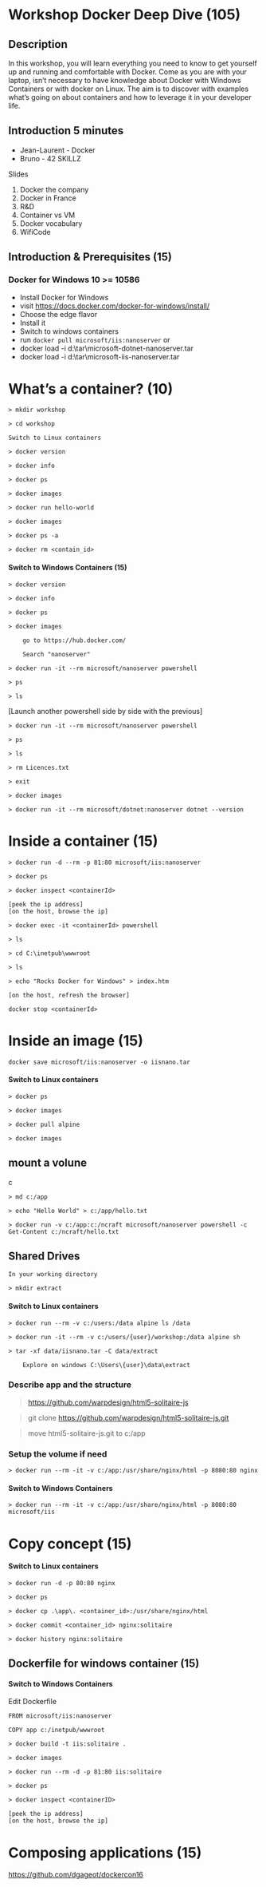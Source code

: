 # Workshop Docker Deep Dive (105)

## Description

In this workshop, you will learn everything you need to know to get yourself up and running and comfortable with Docker. Come as you are with your laptop, isn’t necessary to have knowledge about Docker with Windows Containers or with docker on Linux. The aim is to discover with examples what’s going on about containers and how to leverage it in your developer life.  

## Introduction 5 minutes
 * Jean-Laurent - Docker
 * Bruno - 42 SKILLZ
 
Slides

 1. Docker the company
 2. Docker in France
 3. R&D
 4. Container vs VM
 5. Docker vocabulary
 6. WifiCode

## Introduction & Prerequisites (15)

### Docker for Windows 10 >= 10586
 * Install Docker for Windows
  * visit https://docs.docker.com/docker-for-windows/install/
  * Choose the edge flavor
  * Install it
  * Switch to windows containers
  * run `docker pull microsoft/iis:nanoserver`
 or
 * docker load -i d:\tar\microsoft-dotnet-nanoserver.tar
 * docker load -i d:\tar\microsoft-iis-nanoserver.tar


# What’s a container? (10)
```
> mkdir workshop

> cd workshop

Switch to Linux containers

> docker version

> docker info

> docker ps

> docker images

> docker run hello-world

> docker images

> docker ps -a

> docker rm <contain_id>
```
#### Switch to Windows Containers (15)
```
> docker version

> docker info

> docker ps

> docker images

    go to https://hub.docker.com/

    Search "nanoserver"

> docker run -it --rm microsoft/nanoserver powershell

> ps

> ls
```

[Launch another powershell side by side with the previous]
```
> docker run -it --rm microsoft/nanoserver powershell

> ps

> ls

> rm Licences.txt

> exit

> docker images

> docker run -it --rm microsoft/dotnet:nanoserver dotnet --version
```

# Inside a container (15)
```
> docker run -d --rm -p 81:80 microsoft/iis:nanoserver

> docker ps

> docker inspect <containerId>

[peek the ip address]
[on the host, browse the ip]

> docker exec -it <containerId> powershell

> ls

> cd C:\inetpub\wwwroot

> ls

> echo "Rocks Docker for Windows" > index.htm

[on the host, refresh the browser]

docker stop <containerId>

```
# Inside an image (15)

`docker save microsoft/iis:nanoserver -o iisnano.tar`

#### Switch to Linux containers
```
> docker ps

> docker images

> docker pull alpine

> docker images
```
## mount a volune
c
```
> md c:/app

> echo "Hello World" > c:/app/hello.txt

> docker run -v c:/app:c:/ncraft microsoft/nanoserver powershell -c Get-Content c:/ncraft/hello.txt
```

## Shared Drives
```
In your working directory

> mkdir extract
```
#### Switch to Linux containers
```
> docker run --rm -v c:/users:/data alpine ls /data

> docker run -it --rm -v c:/users/{user}/workshop:/data alpine sh

> tar -xf data/iisnano.tar -C data/extract

    Explore on windows C:\Users\{user}\data\extract
```
### Describe app and the structure

> https://github.com/warpdesign/html5-solitaire-js

> git clone https://github.com/warpdesign/html5-solitaire-js.git

> move html5-solitaire-js.git to c:/app

### Setup the volume if need
```
> docker run --rm -it -v c:/app:/usr/share/nginx/html -p 8080:80 nginx
```
#### Switch to Windows Containers
```
> docker run --rm -it -v c:/app:/usr/share/nginx/html -p 8080:80 microsoft/iis
```
# Copy concept (15)

#### Switch to Linux containers
```
> docker run -d -p 80:80 nginx

> docker ps

> docker cp .\app\. <container_id>:/usr/share/nginx/html

> docker commit <container_id> nginx:solitaire

> docker history nginx:solitaire
```
## Dockerfile for windows container (15)

#### Switch to Windows Containers

Edit Dockerfile
```
FROM microsoft/iis:nanoserver

COPY app c:/inetpub/wwwroot
```
```
> docker build -t iis:solitaire .

> docker images

> docker run --rm -d -p 81:80 iis:solitaire

> docker ps

> docker inspect <containerID>

[peek the ip address]
[on the host, browse the ip]

```
# Composing applications (15)

https://github.com/dgageot/dockercon16
